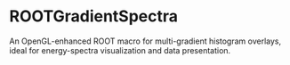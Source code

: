 # ROOTGradientSpectra
An OpenGL-enhanced ROOT macro for multi-gradient histogram overlays, ideal for energy-spectra visualization and data presentation.
